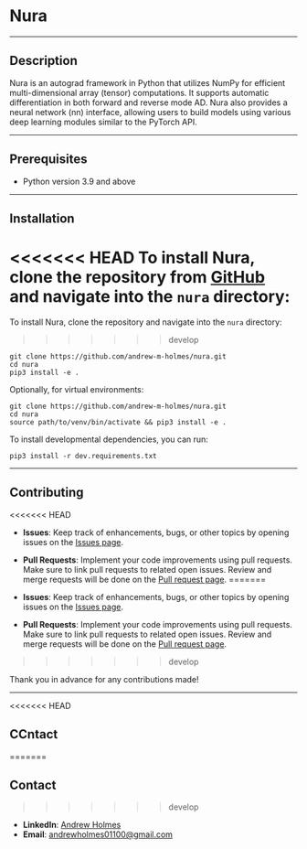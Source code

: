 # Nura
---

## Description

Nura is an autograd framework in Python that utilizes NumPy for efficient multi-dimensional array (tensor) computations. It supports automatic differentiation in both forward and reverse mode AD. Nura also provides a neural network (nn) interface, allowing users to build models using various deep learning modules similar to the PyTorch API.

---

## Prerequisites

- Python version 3.9 and above

---

## Installation

<<<<<<< HEAD
To install Nura, clone the repository from [GitHub](https://github.com/andrew-m-holmes/nura) and navigate into the `nura` directory:
=======
To install Nura, clone the repository and navigate into the `nura` directory:
>>>>>>> develop

```shell
git clone https://github.com/andrew-m-holmes/nura.git
cd nura
pip3 install -e .
```

Optionally, for virtual environments:

```shell
git clone https://github.com/andrew-m-holmes/nura.git
cd nura
source path/to/venv/bin/activate && pip3 install -e .
```

To install developmental dependencies, you can run:

```
pip3 install -r dev.requirements.txt
```

---

## Contributing

<<<<<<< HEAD
- **Issues**: Keep track of enhancements, bugs, or other topics by opening issues on the [Issues page](https://github.com/Andrew011002/Transformer/issues).
  
- **Pull Requests**: Implement your code improvements using pull requests. Make sure to link pull requests to related open issues. Review and merge requests will be done on the [Pull request page](https://github.com/Andrew011002/Transformer/pulls).
=======
- **Issues**: Keep track of enhancements, bugs, or other topics by opening issues on the [Issues page](https://github.com/andrew-m-holmes/nura/issues).
  
- **Pull Requests**: Implement your code improvements using pull requests. Make sure to link pull requests to related open issues. Review and merge requests will be done on the [Pull request page](https://github.com/andrew-m-holmes/nura/pulls).
>>>>>>> develop

Thank you in advance for any contributions made!

---

<<<<<<< HEAD
## CCntact
=======
## Contact
>>>>>>> develop

- **LinkedIn**: [Andrew Holmes](https://www.linkedin.com/in/andrewmicholmes/)
- **Email**: andrewholmes01100@gmail.com
